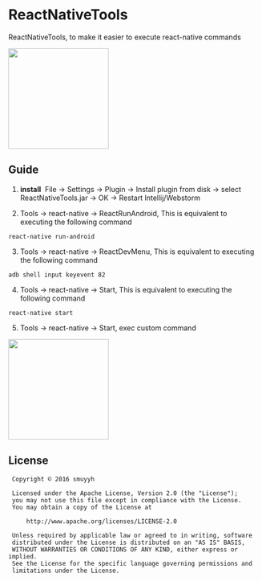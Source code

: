 # ReactNativeTools
ReactNativeTools, to make it easier to execute react-native commands

<img src="https://github.com/smuyyh/ReactNativeTools/raw/master/screenshot/toolsmenu.png" height=200 />

## Guide

1. **install**
  File -> Settings -> Plugin -> Install plugin from disk -> select ReactNativeTools.jar -> OK -> Restart Intellij/Webstorm
  
2. Tools -> react-native -> ReactRunAndroid, This is equivalent to executing the following command
  ```
react-native run-android
  ```
3. Tools -> react-native -> ReactDevMenu, This is equivalent to executing the following command

  ```
adb shell input keyevent 82
  ```
4. Tools -> react-native -> Start, This is equivalent to executing the following command

  ```
react-native start
  ```

5. Tools -> react-native -> Start, exec custom command
  
  <img src="https://github.com/smuyyh/ReactNativeTools/raw/master/screenshot/sendcommand.png" height=200 />
  
## License
```
 Copyright © 2016 smuyyh

 Licensed under the Apache License, Version 2.0 (the "License");
 you may not use this file except in compliance with the License.
 You may obtain a copy of the License at

     http://www.apache.org/licenses/LICENSE-2.0

 Unless required by applicable law or agreed to in writing, software
 distributed under the License is distributed on an "AS IS" BASIS,
 WITHOUT WARRANTIES OR CONDITIONS OF ANY KIND, either express or implied.
 See the License for the specific language governing permissions and
 limitations under the License.
```
   
